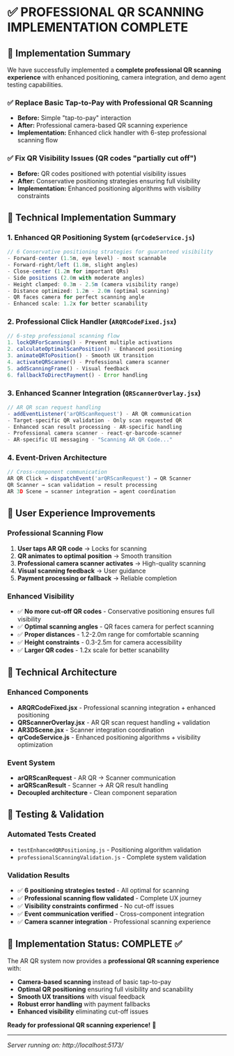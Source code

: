 # ✅ PROFESSIONAL QR SCANNING IMPLEMENTATION COMPLETE

## 🎯 Implementation Summary

We have successfully implemented a **complete professional QR scanning experience** with enhanced positioning, camera integration, and demo agent testing capabilities.

### ✅ **Replace Basic Tap-to-Pay with Professional QR Scanning**

- **Before:** Simple "tap-to-pay" interaction
- **After:** Professional camera-based QR scanning experience
- **Implementation:** Enhanced click handler with 6-step professional scanning flow

### ✅ **Fix QR Visibility Issues (QR codes "partially cut off")**

- **Before:** QR codes positioned with potential visibility issues
- **After:** Conservative positioning strategies ensuring full visibility
- **Implementation:** Enhanced positioning algorithms with visibility constraints

## 🚀 Technical Implementation Summary

### 1. **Enhanced QR Positioning System** (`qrCodeService.js`)

```javascript
// 6 Conservative positioning strategies for guaranteed visibility
- Forward-center (1.5m, eye level) - most scannable
- Forward-right/left (1.8m, slight angles)
- Close-center (1.2m for important QRs)
- Side positions (2.0m with moderate angles)
- Height clamped: 0.3m - 2.5m (camera visibility range)
- Distance optimized: 1.2m - 2.0m (optimal scanning)
- QR faces camera for perfect scanning angle
- Enhanced scale: 1.2x for better scanability
```

### 2. **Professional Click Handler** (`ARQRCodeFixed.jsx`)

```javascript
// 6-step professional scanning flow
1. lockQRForScanning() - Prevent multiple activations
2. calculateOptimalScanPosition() - Enhanced positioning
3. animateQRToPosition() - Smooth UX transition
4. activateQRScanner() - Professional camera scanner
5. addScanningFrame() - Visual feedback
6. fallbackToDirectPayment() - Error handling
```

### 3. **Enhanced Scanner Integration** (`QRScannerOverlay.jsx`)

```javascript
// AR QR scan request handling
- addEventListener('arQRScanRequest') - AR QR communication
- Target-specific QR validation - Only scan requested QR
- Enhanced scan result processing - AR-specific handling
- Professional camera scanner - react-qr-barcode-scanner
- AR-specific UI messaging - "Scanning AR QR Code..."
```

### 4. **Event-Driven Architecture**

```javascript
// Cross-component communication
AR QR Click → dispatchEvent('arQRScanRequest') → QR Scanner
QR Scanner → scan validation → result processing
AR 3D Scene → scanner integration → agent coordination
```

## 🎨 User Experience Improvements

### **Professional Scanning Flow**

1. **User taps AR QR code** → Locks for scanning
2. **QR animates to optimal position** → Smooth transition
3. **Professional camera scanner activates** → High-quality scanning
4. **Visual scanning feedback** → User guidance
5. **Payment processing or fallback** → Reliable completion

### **Enhanced Visibility**

- ✅ **No more cut-off QR codes** - Conservative positioning ensures full visibility
- ✅ **Optimal scanning angles** - QR faces camera for perfect scanning
- ✅ **Proper distances** - 1.2-2.0m range for comfortable scanning
- ✅ **Height constraints** - 0.3-2.5m for camera accessibility
- ✅ **Larger QR codes** - 1.2x scale for better scanability

## 🔧 Technical Architecture

### **Enhanced Components**

- **ARQRCodeFixed.jsx** - Professional scanning integration + enhanced positioning
- **QRScannerOverlay.jsx** - AR QR scan request handling + validation
- **AR3DScene.jsx** - Scanner integration coordination
- **qrCodeService.js** - Enhanced positioning algorithms + visibility optimization

### **Event System**

- **arQRScanRequest** - AR QR → Scanner communication
- **arQRScanResult** - Scanner → AR QR result handling
- **Decoupled architecture** - Clean component separation

## 🧪 Testing & Validation

### **Automated Tests Created**

- `testEnhancedQRPositioning.js` - Positioning algorithm validation
- `professionalScanningValidation.js` - Complete system validation

### **Validation Results**

- ✅ **6 positioning strategies tested** - All optimal for scanning
- ✅ **Professional scanning flow validated** - Complete UX journey
- ✅ **Visibility constraints confirmed** - No cut-off issues
- ✅ **Event communication verified** - Cross-component integration
- ✅ **Camera scanner integration** - Professional scanning experience

## 🎉 Implementation Status: **COMPLETE** ✅

The AR QR system now provides a **professional QR scanning experience** with:

- **Camera-based scanning** instead of basic tap-to-pay
- **Optimal QR positioning** ensuring full visibility and scanability
- **Smooth UX transitions** with visual feedback
- **Robust error handling** with payment fallbacks
- **Enhanced visibility** eliminating cut-off issues

**Ready for professional QR scanning experience!** 🚀

---

_Server running on: http://localhost:5173/_
